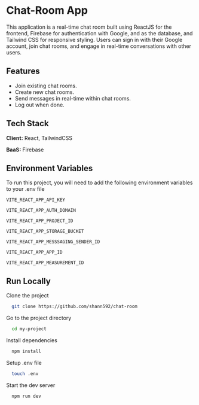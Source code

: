 
# Chat-Room App

This application is a real-time chat room built using ReactJS for the frontend, Firebase for authentication with Google, and as the database, and Tailwind CSS for responsive styling. Users can sign in with their Google account, join chat rooms, and engage in real-time conversations with other users.

## Features

- Join existing chat rooms.
- Create new chat rooms.
- Send messages in real-time within chat rooms.
- Log out when done.


## Tech Stack

**Client:** React, TailwindCSS

**BaaS:** Firebase


## Environment Variables

To run this project, you will need to add the following environment variables to your .env file

`VITE_REACT_APP_API_KEY`

`VITE_REACT_APP_AUTH_DOMAIN`

`VITE_REACT_APP_PROJECT_ID`

`VITE_REACT_APP_STORAGE_BUCKET`

`VITE_REACT_APP_MESSSAGING_SENDER_ID`

`VITE_REACT_APP_APP_ID`

`VITE_REACT_APP_MEASUREMENT_ID`


## Run Locally

Clone the project

```bash
  git clone https://github.com/shann592/chat-room
```

Go to the project directory

```bash
  cd my-project
```

Install dependencies

```bash
  npm install
```
Setup .env file

```bash
  touch .env
```

Start the dev server

```bash
  npm run dev
```

